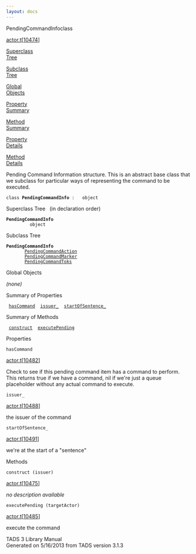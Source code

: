```yaml
---
layout: docs
---
```

<span class="title">PendingCommandInfo</span><span class="type">class</span>

[actor.t](../file/actor.t.html)\[[10474](../source/actor.t.html#10474)\]

[Superclass  
Tree](#_SuperClassTree_)

[Subclass  
Tree](#_SubClassTree_)

[Global  
Objects](#_ObjectSummary_)

[Property  
Summary](#_PropSummary_)

[Method  
Summary](#_MethodSummary_)

[Property  
Details](#_Properties_)

[Method  
Details](#_Methods_)

<div class="fdesc">

Pending Command Information structure. This is an abstract base class
that we subclass for particular ways of representing the command to be
executed.

`class `**`PendingCommandInfo`**` :   object`

</div>

<span id="_SuperClassTree_"></span>

<div class="mjhd">

<span class="hdln">Superclass Tree</span>   (in declaration order)

</div>

**`PendingCommandInfo`**  
`         object`  
<span id="_SubClassTree_"></span>

<div class="mjhd">

<span class="hdln">Subclass Tree</span>  

</div>

**`PendingCommandInfo`**  
`         `[`PendingCommandAction`](../object/PendingCommandAction.html)  
`         `[`PendingCommandMarker`](../object/PendingCommandMarker.html)  
`         `[`PendingCommandToks`](../object/PendingCommandToks.html)  
<span id="_ObjectSummary_"></span>

<div class="mjhd">

<span class="hdln">Global Objects</span>  

</div>

*(none)* <span id="_PropSummary_"></span>

<div class="mjhd">

<span class="hdln">Summary of Properties</span>  

</div>

` `[`hasCommand`](#hasCommand)`  `[`issuer_`](#issuer_)`  `[`startOfSentence_`](#startOfSentence_)`  `

<span id="_MethodSummary_"></span>

<div class="mjhd">

<span class="hdln">Summary of Methods</span>  

</div>

` `[`construct`](#construct)`  `[`executePending`](#executePending)`  `

<span id="_Properties_"></span>

<div class="mjhd">

<span class="hdln">Properties</span>  

</div>

<span id="hasCommand"></span>

`hasCommand`

[actor.t](../file/actor.t.html)\[[10482](../source/actor.t.html#10482)\]

<div class="desc">

Check to see if this pending command item has a command to perform. This
returns true if we have a command, nil if we're just a queue placeholder
without any actual command to execute.

</div>

<span id="issuer_"></span>

`issuer_`

[actor.t](../file/actor.t.html)\[[10488](../source/actor.t.html#10488)\]

<div class="desc">

the issuer of the command

</div>

<span id="startOfSentence_"></span>

`startOfSentence_`

[actor.t](../file/actor.t.html)\[[10491](../source/actor.t.html#10491)\]

<div class="desc">

we're at the start of a "sentence"

</div>

<span id="_Methods_"></span>

<div class="mjhd">

<span class="hdln">Methods</span>  

</div>

<span id="construct"></span>

`construct (issuer)`

[actor.t](../file/actor.t.html)\[[10475](../source/actor.t.html#10475)\]

<div class="desc">

*no description available*

</div>

<span id="executePending"></span>

`executePending (targetActor)`

[actor.t](../file/actor.t.html)\[[10485](../source/actor.t.html#10485)\]

<div class="desc">

execute the command

</div>

<div class="ftr">

TADS 3 Library Manual  
Generated on 5/16/2013 from TADS version 3.1.3

</div>

